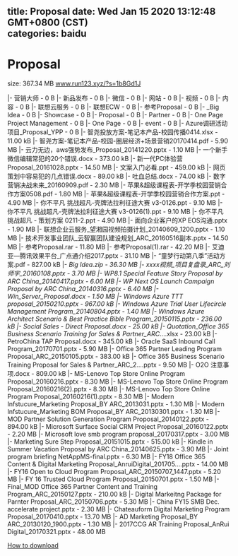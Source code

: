 
title: Proposal
date: Wed Jan 15 2020 13:12:48 GMT+0800 (CST)    
categories: baidu
---

# Proposal
size: 367.34 MB
 www.run123.xyz/?s=1b8Gd1J
 
|- 营销大师 - 0 B
|- 新品发布 - 0 B
|- 微信 - 0 B
|- 网站 - 0 B
|- 视频 - 0 B
|- 内容 - 0 B
|- 联想云服务 - 0 B
|- 联想ECW - 0 B
|- 参考Proposal - 0 B
|- _Big Idea - 0 B
|- Showcase - 0 B
|- Proposal - 0 B
|- Partner - 0 B
|- One Page Project Management - 0 B
|- One Page - 0 B
|- event - 0 B
|- Azure调研活动项目_Proposal_YPP - 0 B
|- 智尧投放方案-笔记本产品-校园传播0414.xlsx - 11.00 kB
|- 智尧方案-笔记本产品-校园-圈层经济+场景营销20170414.pdf - 5.90 MB
|- 云力无边，aws强势发布_Proposal_20141220.pptx - 1.10 MB
|- 一个新手微信编辑常犯的20个错误.docx - 373.00 kB
|- 新一代PC体验营 Proposal_20161028.pptx - 14.50 MB
|- 文案入门必看.ppt - 459.00 kB
|- 网页策划中容易犯的几点错误.docx - 89.00 kB
|- 吐血总结.docx - 74.00 kB
|- 数字营销决战未来_20160909.pdf - 2.30 MB
|- 苹果&超级课程表-开学季校园营销合作方案0508.pdf - 1.80 MB
|- 苹果&超级课程表-开学季校园营销合作方案.ppt - 4.90 MB
|- 你不平凡 挑战超凡-壳牌法拉利征途大赛 v3-0126.ppt - 9.10 MB
|- 你不平凡 挑战超凡-壳牌法拉利征途大赛 v3-0126(1).ppt - 9.10 MB
|- 你不平凡 挑战超凡 - 策划方案 0211-2.ppt - 4.90 MB
|- 面向企业客户的XP EOS沟通.pptx - 1.90 MB
|- 联想企业云服务_望湘园视频拍摄计划_20140609_1200.pptx - 1.10 MB
|- 技术开发事业团队_云智赢团队建设规划_ARC_20160516副本.pptx - 14.50 MB
|- 参考Proposal.rar - 11.80 MB
|- 参考Proposal(1).rar - 42.20 MB
|- 艾迪亚—腾讯效果平台_广点通介绍2017.pptx - 31.10 MB
|- “童梦行动第八季”活动方案.pdf - 827.00 kB
|- _Big Idea.zip - 36.30 MB
|- xxxx视频_项目复盘录_ARC_刘师宇_20160108.pptx - 3.70 MB
|- WP8.1 Special Feature Story Proposal by ARC China_20140417.pptx - 6.00 MB
|- WP Next OS Launch Campaign Proposal by ARC China_20140316.pptx - 6.40 MB
|- Win_Server_Proposal.docx - 1.50 MB
|- Windows Azure TTT proposal_20150210.pptx - 967.00 kB
|- Windows Azure Trial User Lifecircle Management Program_20140804.pptx - 1.40 MB
|- Windows Azure Architect Scenario & Best Practice Bible Program_20150115.pptx - 236.00 kB
|- Social Sales - Direct Proposal.docx - 25.00 kB
|- Quotation_Office 365 Business Scenario Training for Sales & Partner_ARC_....xlsx - 23.00 kB
|- PetroChina TAP Proposal.docx - 345.00 kB
|- Oracle SaaS Inbound Call Program_20170701.pptx - 5.90 MB
|- Office 365 Partner Leading Program Proposal_ARC_20150105.pptx - 383.00 kB
|- Office 365 Business Scenario Training Proposal for Sales & Partner_ARC_2....pptx - 9.50 MB
|- O2O 注意事项.docx - 809.00 kB
|- MS-Lenovo Top Store Online Program Proposal_20160216.pptx - 8.30 MB
|- MS-Lenovo Top Store Online Program Proposal_20160216(2).pptx - 8.30 MB
|- MS-Lenovo Top Store Online Program Proposal_20160216(1).pptx - 8.30 MB
|- Modern Infstucure_Marketing Proposal_BY ARC_2013031.pptx - 1.30 MB
|- Modern Infstucure_Marketing BOM Proposal_BY ARC_20130301.pptx - 1.30 MB
|- MOD Partner Solution Generation Program Proposal_20140122.pptx - 894.00 kB
|- Microsoft Surface Social CRM Project Proposal_20160122.pptx - 2.20 MB
|- Microsoft love smb program proposal_20170317.pptx - 3.00 MB
|- Marketing Sure Step Proposal_20151015.pptx - 515.00 kB
|- Kindle in Summer Vacation Proposal by ARC China_20140625.pptx - 3.90 MB
|- Joint program briefing NetAppMS-final.pptx - 6.30 MB
|- FY18 Office 365 Content & Digital Marketing Proposal_AnruiDigital_201705....pptx - 14.00 MB
|- FY16 Open to Cloud Program Proposal_ARC_20150707_1447.pptx - 5.20 MB
|- FY 16 Trusted Cloud Program Proposal_20150701.pptx - 1.50 MB
|- Final_MOD Office 365 Partner Content and Training Program_ARC_20150127.pptx - 210.00 kB
|- Digital Markeitng Package for Parnter Proposal_ARC_20150706.pptx - 5.30 MB
|- China FY15 SMB Dec. accelerate project.pptx - 2.30 MB
|- Chateauform Digital Marketing Program Proposal_20170410.pptx - 13.70 MB
|- AD Marketing Proposal_BY ARC_20130120_1900.pptx - 1.30 MB
|- 2017CCG AR Training Proposal_AnRui Digital_20170321.pptx - 48.00 MB

[How to download](https://bpcam.bemobtrk.com/go/2ceec3aa-1ca2-46d6-b9ff-aaa5c184517c?jno=424)